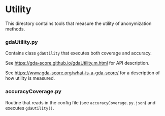 # Utility

This directory contains tools that measure the utility of anonymization methods.

### gdaUtility.py

Contains class `gdaUtility` that executes both coverage and accuracy. 

See https://gda-score.github.io/gdaUtility.m.html for API description.

See https://www.gda-score.org/what-is-a-gda-score/ for a description of how utility is measured.

### accuracyCoverage.py

Routine that reads in the config file (see `accuracyCoverage.py.json`) and executes `gdaUtility()`.
